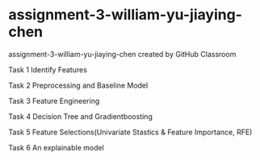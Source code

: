 # assignment-3-william-yu-jiaying-chen
assignment-3-william-yu-jiaying-chen created by GitHub Classroom

Task 1 Identify Features

Task 2 Preprocessing and Baseline Model

Task 3 Feature Engineering

Task 4 Decision Tree and Gradientboosting

Task 5 Feature Selections(Univariate Stastics & Feature Importance, RFE)

Task 6 An explainable model
